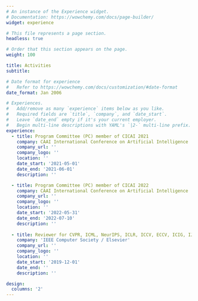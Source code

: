 ```yaml
---
# An instance of the Experience widget.
# Documentation: https://wowchemy.com/docs/page-builder/
widget: experience

# This file represents a page section.
headless: true

# Order that this section appears on the page.
weight: 100

title: Activities
subtitle:

# Date format for experience
#   Refer to https://wowchemy.com/docs/customization/#date-format
date_format: Jan 2006

# Experiences.
#   Add/remove as many `experience` items below as you like.
#   Required fields are `title`, `company`, and `date_start`.
#   Leave `date_end` empty if it's your current employer.
#   Begin multi-line descriptions with YAML's `|2-` multi-line prefix.
experience:
  - title: Program Committee (PC) member of CICAI 2021
    company: CAAI International Conference on Artificial Intelligence
    company_url: ''
    company_logo: ''
    location: ''
    date_start: '2021-05-01'
    date_end: '2021-06-01'
    description: ''

  - title: Program Committee (PC) member of CICAI 2022
    company: CAAI International Conference on Artificial Intelligence
    company_url: ''
    company_logo: ''
    location: ''
    date_start: '2022-05-31'
    date_end: '2022-07-10'
    description: ''
        
  - title: Reviewer for CVPR, ICML, NeurIPS, ICLR, ICCV, ECCV, ICIG, IJRA, RiCO, Information Fusion
    company: 'IEEE Computer Society / Elsevier'
    company_url: ''
    company_logo: ''
    location: ''
    date_start: '2019-12-01'
    date_end: ''
    description: ''

design:
  columns: '2'
---
```

